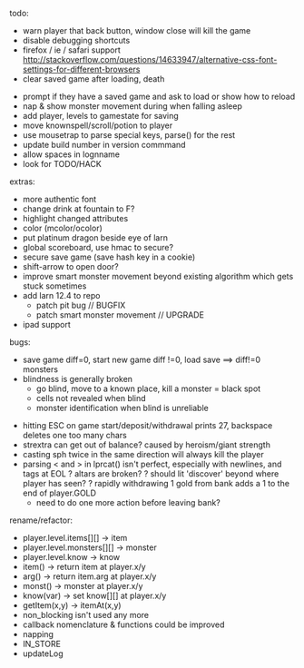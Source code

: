 todo:
* warn player that back button, window close will kill the game
* disable debugging shortcuts
* firefox / ie / safari support http://stackoverflow.com/questions/14633947/alternative-css-font-settings-for-different-browsers
* clear saved game after loading, death
- prompt if they have a saved game and ask to load or show how to reload
- nap & show monster movement during when falling asleep
- add player, levels to gamestate for saving
- move knownspell/scroll/potion to player
- use mousetrap to parse special keys, parse() for the rest
- update build number in version commmand
- allow spaces in lognname
- look for TODO/HACK

extras:
- more authentic font
- change drink at fountain to F?
- highlight changed attributes
- color (mcolor/ocolor)
- put platinum dragon beside eye of larn
- global scoreboard, use hmac to secure?
- secure save game (save hash key in a cookie)
- shift-arrow to open door?
- improve smart monster movement beyond existing algorithm which gets stuck sometimes
- add larn 12.4 to repo
  - patch pit bug // BUGFIX
  - patch smart monster movement // UPGRADE
- ipad support

bugs:
* save game diff=0, start new game diff !=0, load save ==> diff!=0 monsters
* blindness is generally broken
    - go blind, move to a known place, kill a monster = black spot
    - cells not revealed when blind
    - monster identification when blind is unreliable
- hitting ESC on game start/deposit/withdrawal prints 27, backspace deletes one too many chars
- strextra can get out of balance? caused by heroism/giant strength
- casting sph twice in the same direction will always kill the player
- parsing < and > in lprcat() isn't perfect, especially with newlines, and tags at EOL
? altars are broken?
? should lit 'discover' beyond where player has seen?
? rapidly withdrawing 1 gold from bank adds a 1 to the end of player.GOLD
    - need to do one more action before leaving bank?

rename/refactor:
- player.level.items[][] -> item
- player.level.monsters[][] -> monster
- player.level.know -> know
- item() -> return item at player.x/y
- arg() -> return item.arg at player.x/y
- monst() -> monster at player.x/y
- know(var) -> set know[][] at player.x/y
- getItem(x,y) -> itemAt(x,y)
- non_blocking isn't used any more
- callback nomenclature & functions could be improved
- napping
- IN_STORE
- updateLog
